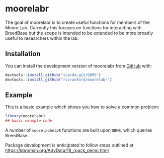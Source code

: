 
# moorelabr

<!-- badges: start -->
<!-- badges: end -->

The goal of moorelabr is to create useful functions for members of the Moore Lab. Currently this focuses on functions for interacting with BreedBase but the scope is intended to be extended to be more broadly useful to researchers within the lab.

## Installation

You can install the development version of moorelabr from [GitHub](https://github.com/) with:

``` r
devtools::install_github("icarda-git/QBMS")
devtools::install_github("rvcrawford/moorelabr")
```

## Example

This is a basic example which shows you how to solve a common problem:

``` r
library(moorelabr)
## basic example code
```

A number of ```moorelabhelpR``` functions are built upon ```QBMS```, which queries BreedBase.

Package development is anticipated to follow steps outlined at https://kbroman.org/AdvData/18_rpack_demo.html
